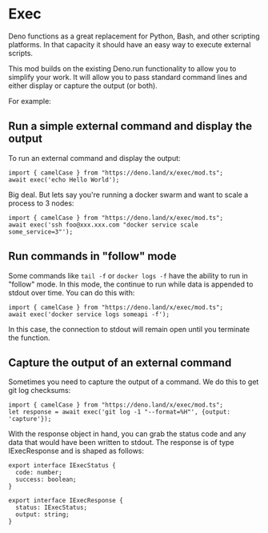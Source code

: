 # Exec
Deno functions as a great replacement for Python, Bash, and other scripting platforms. In that capacity
it should have an easy way to execute external scripts.

This mod builds on the existing Deno.run functionality to allow you to simplify your work.  It will 
allow you to pass standard command lines and either display or capture the output (or both).  

For example:

## Run a simple external command and display the output
To run an external command and display the output:
```
import { camelCase } from "https://deno.land/x/exec/mod.ts";
await exec('echo Hello World');
```
Big deal.  But lets say you're running a docker swarm and want to scale a process to 3 nodes:
```
import { camelCase } from "https://deno.land/x/exec/mod.ts";
await exec('ssh foo@xxx.xxx.com "docker service scale some_service=3"');
```

## Run commands in "follow" mode
Some commands like `tail -f` or `docker logs -f` have the ability to run in "follow" mode.  In this mode,
the continue to run while data is appended to stdout over time.  You can do this with:
```
import { camelCase } from "https://deno.land/x/exec/mod.ts";
await exec('docker service logs someapi -f');
```
In this case, the connection to stdout will remain open until you terminate the function.

## Capture the output of an external command
Sometimes you need to capture the output of a command.  We do this to get git log checksums:
```
import { camelCase } from "https://deno.land/x/exec/mod.ts";
let response = await exec('git log -1 "--format=%H"', {output: 'capture'});
```

With the response object in hand, you can grab the status code and any data that would have been
written to stdout.  The response is of type IExecResponse and is shaped as follows:
```
export interface IExecStatus {
  code: number;
  success: boolean;
}

export interface IExecResponse {
  status: IExecStatus;
  output: string;
}
```
